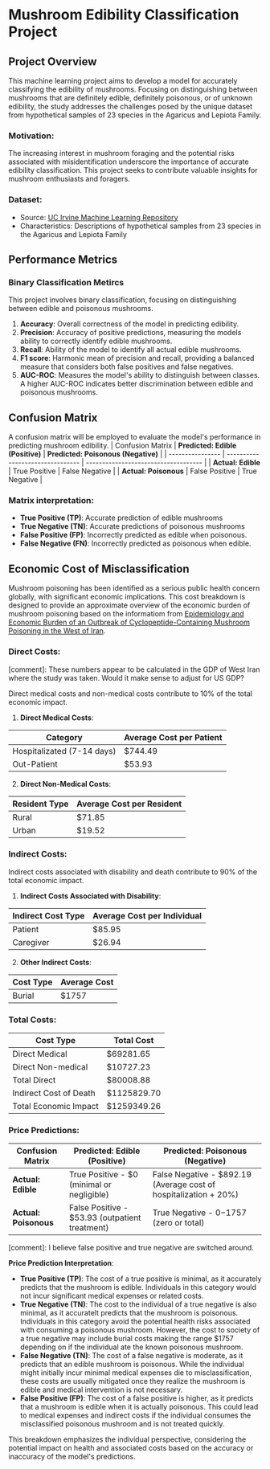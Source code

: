 # Mushroom Edibility Classification Project
## Project Overview
This machine learning project aims to develop a model for accurately classifying the edibility of mushrooms. Focusing on distinguishing  between mushrooms that are definitely edible, definitely poisonous, or of unknown edibility, the study addresses the challenges posed by the unique dataset from hypothetical samples of 23 species in the Agaricus and Lepiota Family. 
### Motivation:
The increasing interest in mushroom foraging and the potential risks associated with misidentification underscore the importance of accurate edibility classification. This project seeks to contribute valuable insights for mushroom enthusiasts and foragers.
### Dataset:
* Source: [UC Irvine Machine Learning Repository](https://archive.ics.uci.edu/dataset/73/mushroom)
* Characteristics: Descriptions of hypothetical samples from 23 species in the Agaricus and Lepiota Family
## Performance Metrics
### Binary Classification Metircs
This project involves binary classification, focusing on distinguishing between edible and poisonous mushrooms.
1. **Accuracy**: Overall correctness of the model in predicting edibility.
2. **Precision**: Accuracy of positive predictions, measuring the models ability to correctly identify edible mushrooms.
3. **Recall**: Ability of the model to identify all actual edible mushrooms.
4. **F1 score**: Harmonic mean of precision and recall, providing a balanced measure that considers both false positives and false negatives.
5. **AUC-ROC**: Measures the model's ability to distinguish between classes. A higher AUC-ROC indicates better discrimination between edible and poisonous mushrooms.
## Confusion Matrix
A confusion matrix will be employed to evaluate the model's performance in predicting mushroom edibility.
| Confusion Matrix | **Predicted: Edible (Positive)** | **Predicted: Poisonous (Negative)** |
| ---------------- | -------------------------------- | ------------------------------------ |
| **Actual: Edible** | True Positive | False Negative |
| **Actual: Poisonous** | False Positive | True Negative |
### Matrix interpretation:
* **True Positive (TP)**: Accurate prediction of edible mushrooms
* **True Negative (TN)**: Accurate predictions of poisonous mushrooms
* **False Positive (FP)**: Incorrectly predicted as edible when poisonous.
* **False Negative (FN)**: Incorrectly predicted as poisonous when edible.
## Economic Cost of Misclassification
Mushroom poisoning has been identified as a serious public health concern globally, with significant economic implications. This cost breakdown is designed to provide an approximate overview of the economic burden of mushroom poisoning based on the informatiom from [Epidemiology and Economic Burden of an Outbreak of Cyclopeptide-Containing Mushroom Poisoning in the West of Iran](https://www.ncbi.nlm.nih.gov/pmc/articles/PMC9337693/).
### Direct Costs:

[comment]: These numbers appear to be calculated in the GDP of West Iran where the study was taken.  Would it make sense to adjust for US GDP?

Direct medical costs and non-medical costs contribute to 10% of the total economic impact.
1. **Direct Medical Costs**:

| Category | Average Cost per Patient |
| ------------ | ---------------------------- |
| Hospitalizated (7-14 days) | $744.49 |
| Out-Patient | $53.93 |

2. **Direct Non-Medical Costs**:

| Resident Type | Average Cost per Resident |
| ------------ | ---------------------------- |
| Rural | $71.85 |
| Urban | $19.52 |
### Indirect Costs:
Indirect costs associated with disability and death contribute to 90% of the total economic impact.
1. **Indirect Costs Associated with Disability**:

| Indirect Cost Type | Average Cost per Individual |
| ------------ | ---------------------------- |
| Patient | $85.95 |
| Caregiver | $26.94 |  
2. **Other Indirect Costs**:

| Cost Type | Average Cost |
| ------------ | ---------------------------- |
| Burial | $1757 |

### Total Costs:
| Cost Type | Total Cost |
| ------------ | ---------------------------- |
| Direct Medical | $69281.65 |
| Direct Non-medical | $10727.23 |
| Total Direct | $80008.88 |
| Indirect Cost of Death | $1125829.70 |
| Total Economic Impact | $1259349.26 |

### Price Predictions:
| Confusion Matrix | **Predicted: Edible (Positive)** | **Predicted: Poisonous (Negative)** |
| ---------------- | -------------------------------- | ------------------------------------ |
| **Actual: Edible** | True Positive - $0 (minimal or negligible) | False Negative - $892.19 (Average cost of hospitalization + 20%) |
| **Actual: Poisonous** | False Positive - $53.93 (outpatient treatment) | True Negative - $0-$1757 (zero or total) |

[comment]: I believe false positive and true negative are switched around.

**Price Prediction Interpretation**:
* **True Positive (TP)**: The cost of a true positive is minimal, as it accurately predicts that the mushroom is edible. Individuals in this category would not incur significant medical expenses or related costs.
* **True Negative (TN)**: The cost to the individual of a true negative is also minimal, as it accuratelt predicts that the mushroom is poisonous. Individuals in this category avoid the potential health risks associated with consuming a poisonous mushroom. However, the cost to society of a true negative may include burial costs making the range $1757 depending on if the individual ate the known poisonous mushroom.
* **False Negative (TN)**: The cost of a false negative is moderate, as it predicts that an edible mushroom is poisonous. While the individual might initially incur minimal medical expenses die to misclassification, these costs are usually mitigated once they realize the mushroom is edible and medical intervention is not necessary.
* **False Positive (FP)**: The cost of a false positive is higher, as it predicts that a mushroom is edible when it is actually poisonous. This could lead to medical expenses and indirect costs if the individual consumes the misclassified poisonous mushroom and is not treated quickly.

This breakdown emphasizes the individual perspective, considering the potential impact on health and associated costs based on the accuracy or inaccuracy of the model's predictions.
